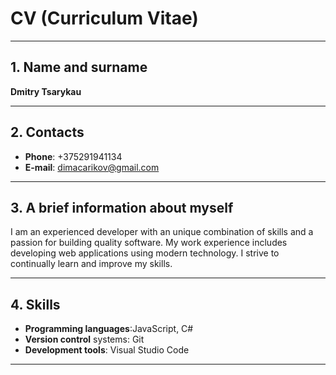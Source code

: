 # CV (Curriculum Vitae)
***

## 1. Name and surname
**Dmitry Tsarykau**
***

## 2. Contacts
- **Phone**: +375291941134
- **E-mail**: dimacarikov@gmail.com
***

## 3. A brief information about myself
I am an experienced developer with an unique combination of skills and a passion for building quality software. My work experience includes developing web applications using modern technology. I strive to continually learn and improve my skills.
***

## 4. Skills
- **Programming languages**:JavaScript, C#
- **Version control** systems: Git
- **Development tools**: Visual Studio Code
***